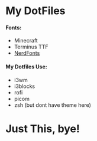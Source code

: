 # My DotFiles

#### Fonts:
- Minecraft
- Terminus TTF
- [NerdFonts](https://www.nerdfonts.com/)

#### My Dotfiles Use:
- i3wm
- i3blocks
- rofi
- picom
- zsh (but dont have theme here)

# Just This, bye!
